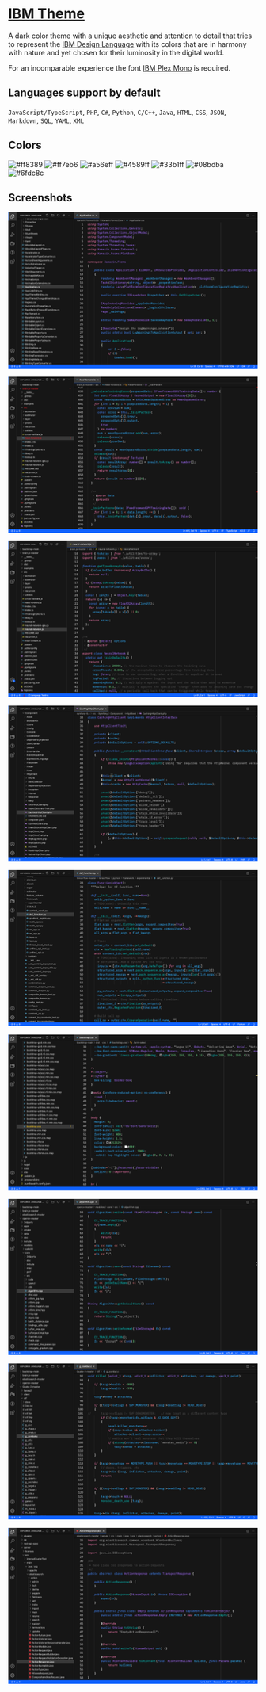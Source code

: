 # [IBM Theme](https://marketplace.visualstudio.com/items?itemName=marvinengelmann.ibm-theme)
A dark color theme with a unique aesthetic and attention to detail that tries to represent the [IBM Design Language](https://www.ibm.com/design/language/) with its colors that are in harmony with nature and yet chosen for their luminosity in the digital world.

For an incomparable experience the font [IBM Plex Mono](https://github.com/IBM/plex) is required.

## Languages support by default
`JavaScript/TypeScript`, `PHP`, `C#`, `Python`, `C/C++`, `Java`, `HTML`, `CSS`, `JSON`, `Markdown`, `SQL`, `YAML`, `XML`

## Colors
![#ff8389](https://via.placeholder.com/64/ff8389/000000?text=+)
![#ff7eb6](https://via.placeholder.com/64/ff7eb6/000000?text=+)
![#a56eff](https://via.placeholder.com/64/a56eff/000000?text=+)
![#4589ff](https://via.placeholder.com/64/4589ff/000000?text=+)
![#33b1ff](https://via.placeholder.com/64/33b1ff/000000?text=+)
![#08bdba](https://via.placeholder.com/64/08bdba/000000?text=+)
![#6fdc8c](https://via.placeholder.com/64/6fdc8c/000000?text=+)

## Screenshots
![ScreenShot](https://raw.githubusercontent.com/marvinengelmann/vsc-ibm-theme/master/screenshots/cs.png)

![ScreenShot](https://raw.githubusercontent.com/marvinengelmann/vsc-ibm-theme/master/screenshots/ts.png)

![ScreenShot](https://raw.githubusercontent.com/marvinengelmann/vsc-ibm-theme/master/screenshots/js.png)

![ScreenShot](https://raw.githubusercontent.com/marvinengelmann/vsc-ibm-theme/master/screenshots/php.png)

![ScreenShot](https://raw.githubusercontent.com/marvinengelmann/vsc-ibm-theme/master/screenshots/py.png)

![ScreenShot](https://raw.githubusercontent.com/marvinengelmann/vsc-ibm-theme/master/screenshots/css.png)

![ScreenShot](https://raw.githubusercontent.com/marvinengelmann/vsc-ibm-theme/master/screenshots/cpp.png)

![ScreenShot](https://raw.githubusercontent.com/marvinengelmann/vsc-ibm-theme/master/screenshots/c.png)

![ScreenShot](https://raw.githubusercontent.com/marvinengelmann/vsc-ibm-theme/master/screenshots/java.png)